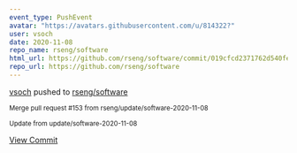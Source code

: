 ```yaml
---
event_type: PushEvent
avatar: "https://avatars.githubusercontent.com/u/814322?"
user: vsoch
date: 2020-11-08
repo_name: rseng/software
html_url: https://github.com/rseng/software/commit/019cfcd2371762d540fec45f126f2b004b6c8bca
repo_url: https://github.com/rseng/software
---
```


<a href='https://github.com/vsoch' target='_blank'>vsoch</a> pushed to <a href='https://github.com/rseng/software' target='_blank'>rseng/software</a>

<small>Merge pull request #153 from rseng/update/software-2020-11-08

Update from update/software-2020-11-08</small>

<a href='https://github.com/rseng/software/commit/019cfcd2371762d540fec45f126f2b004b6c8bca' target='_blank'>View Commit</a>